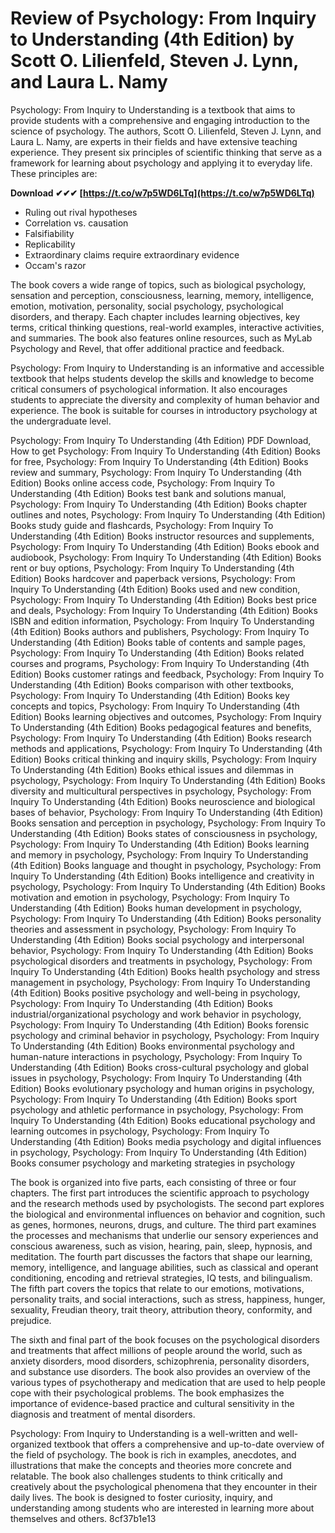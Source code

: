 # Review of Psychology: From Inquiry to Understanding (4th Edition) by Scott O. Lilienfeld, Steven J. Lynn, and Laura L. Namy
 
Psychology: From Inquiry to Understanding is a textbook that aims to provide students with a comprehensive and engaging introduction to the science of psychology. The authors, Scott O. Lilienfeld, Steven J. Lynn, and Laura L. Namy, are experts in their fields and have extensive teaching experience. They present six principles of scientific thinking that serve as a framework for learning about psychology and applying it to everyday life. These principles are:
 
**Download ✔✔✔ [https://t.co/w7p5WD6LTq](https://t.co/w7p5WD6LTq)**


 
- Ruling out rival hypotheses
- Correlation vs. causation
- Falsifiability
- Replicability
- Extraordinary claims require extraordinary evidence
- Occam's razor

The book covers a wide range of topics, such as biological psychology, sensation and perception, consciousness, learning, memory, intelligence, emotion, motivation, personality, social psychology, psychological disorders, and therapy. Each chapter includes learning objectives, key terms, critical thinking questions, real-world examples, interactive activities, and summaries. The book also features online resources, such as MyLab Psychology and Revel, that offer additional practice and feedback.
 
Psychology: From Inquiry to Understanding is an informative and accessible textbook that helps students develop the skills and knowledge to become critical consumers of psychological information. It also encourages students to appreciate the diversity and complexity of human behavior and experience. The book is suitable for courses in introductory psychology at the undergraduate level.
 
Psychology: From Inquiry To Understanding (4th Edition) PDF Download,  How to get Psychology: From Inquiry To Understanding (4th Edition) Books for free,  Psychology: From Inquiry To Understanding (4th Edition) Books review and summary,  Psychology: From Inquiry To Understanding (4th Edition) Books online access code,  Psychology: From Inquiry To Understanding (4th Edition) Books test bank and solutions manual,  Psychology: From Inquiry To Understanding (4th Edition) Books chapter outlines and notes,  Psychology: From Inquiry To Understanding (4th Edition) Books study guide and flashcards,  Psychology: From Inquiry To Understanding (4th Edition) Books instructor resources and supplements,  Psychology: From Inquiry To Understanding (4th Edition) Books ebook and audiobook,  Psychology: From Inquiry To Understanding (4th Edition) Books rent or buy options,  Psychology: From Inquiry To Understanding (4th Edition) Books hardcover and paperback versions,  Psychology: From Inquiry To Understanding (4th Edition) Books used and new condition,  Psychology: From Inquiry To Understanding (4th Edition) Books best price and deals,  Psychology: From Inquiry To Understanding (4th Edition) Books ISBN and edition information,  Psychology: From Inquiry To Understanding (4th Edition) Books authors and publishers,  Psychology: From Inquiry To Understanding (4th Edition) Books table of contents and sample pages,  Psychology: From Inquiry To Understanding (4th Edition) Books related courses and programs,  Psychology: From Inquiry To Understanding (4th Edition) Books customer ratings and feedback,  Psychology: From Inquiry To Understanding (4th Edition) Books comparison with other textbooks,  Psychology: From Inquiry To Understanding (4th Edition) Books key concepts and topics,  Psychology: From Inquiry To Understanding (4th Edition) Books learning objectives and outcomes,  Psychology: From Inquiry To Understanding (4th Edition) Books pedagogical features and benefits,  Psychology: From Inquiry To Understanding (4th Edition) Books research methods and applications,  Psychology: From Inquiry To Understanding (4th Edition) Books critical thinking and inquiry skills,  Psychology: From Inquiry To Understanding (4th Edition) Books ethical issues and dilemmas in psychology,  Psychology: From Inquiry To Understanding (4th Edition) Books diversity and multicultural perspectives in psychology,  Psychology: From Inquiry To Understanding (4th Edition) Books neuroscience and biological bases of behavior,  Psychology: From Inquiry To Understanding (4th Edition) Books sensation and perception in psychology,  Psychology: From Inquiry To Understanding (4th Edition) Books states of consciousness in psychology,  Psychology: From Inquiry To Understanding (4th Edition) Books learning and memory in psychology,  Psychology: From Inquiry To Understanding (4th Edition) Books language and thought in psychology,  Psychology: From Inquiry To Understanding (4th Edition) Books intelligence and creativity in psychology,  Psychology: From Inquiry To Understanding (4th Edition) Books motivation and emotion in psychology,  Psychology: From Inquiry To Understanding (4th Edition) Books human development in psychology,  Psychology: From Inquiry To Understanding (4th Edition) Books personality theories and assessment in psychology,  Psychology: From Inquiry To Understanding (4th Edition) Books social psychology and interpersonal behavior,  Psychology: From Inquiry To Understanding (4th Edition) Books psychological disorders and treatments in psychology,  Psychology: From Inquiry To Understanding (4th Edition) Books health psychology and stress management in psychology,  Psychology: From Inquiry To Understanding (4th Edition) Books positive psychology and well-being in psychology,  Psychology: From Inquiry To Understanding (4th Edition) Books industrial/organizational psychology and work behavior in psychology,  Psychology: From Inquiry To Understanding (4th Edition) Books forensic psychology and criminal behavior in psychology,  Psychology: From Inquiry To Understanding (4th Edition) Books environmental psychology and human-nature interactions in psychology,  Psychology: From Inquiry To Understanding (4th Edition) Books cross-cultural psychology and global issues in psychology,  Psychology: From Inquiry To Understanding (4th Edition) Books evolutionary psychology and human origins in psychology,  Psychology: From Inquiry To Understanding (4th Edition) Books sport psychology and athletic performance in psychology,  Psychology: From Inquiry To Understanding (4th Edition) Books educational psychology and learning outcomes in psychology,  Psychology: From Inquiry To Understanding (4th Edition) Books media psychology and digital influences in psychology,  Psychology: From Inquiry To Understanding (4th Edition) Books consumer psychology and marketing strategies in psychology
  
The book is organized into five parts, each consisting of three or four chapters. The first part introduces the scientific approach to psychology and the research methods used by psychologists. The second part explores the biological and environmental influences on behavior and cognition, such as genes, hormones, neurons, drugs, and culture. The third part examines the processes and mechanisms that underlie our sensory experiences and conscious awareness, such as vision, hearing, pain, sleep, hypnosis, and meditation. The fourth part discusses the factors that shape our learning, memory, intelligence, and language abilities, such as classical and operant conditioning, encoding and retrieval strategies, IQ tests, and bilingualism. The fifth part covers the topics that relate to our emotions, motivations, personality traits, and social interactions, such as stress, happiness, hunger, sexuality, Freudian theory, trait theory, attribution theory, conformity, and prejudice.
  
The sixth and final part of the book focuses on the psychological disorders and treatments that affect millions of people around the world, such as anxiety disorders, mood disorders, schizophrenia, personality disorders, and substance use disorders. The book also provides an overview of the various types of psychotherapy and medication that are used to help people cope with their psychological problems. The book emphasizes the importance of evidence-based practice and cultural sensitivity in the diagnosis and treatment of mental disorders.
 
Psychology: From Inquiry to Understanding is a well-written and well-organized textbook that offers a comprehensive and up-to-date overview of the field of psychology. The book is rich in examples, anecdotes, and illustrations that make the concepts and theories more concrete and relatable. The book also challenges students to think critically and creatively about the psychological phenomena that they encounter in their daily lives. The book is designed to foster curiosity, inquiry, and understanding among students who are interested in learning more about themselves and others.
 8cf37b1e13
 
